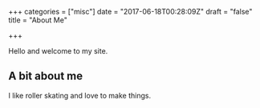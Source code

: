 +++
categories = ["misc"]
date = "2017-06-18T00:28:09Z"
draft = "false"
title = "About Me"

+++

Hello and welcome to my site. 

## A bit about me

I like roller skating and love to make things.

![]() 
